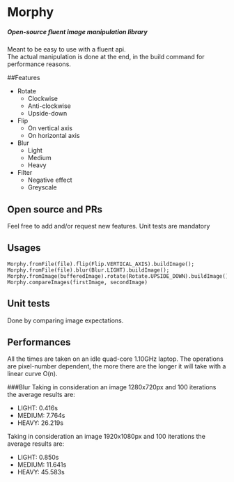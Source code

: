 # Morphy
##### Open-source fluent image manipulation library
Meant to be easy to use with a fluent api.<br>
The actual manipulation is done at the end, in the build command for performance reasons. 

##Features
 - Rotate
    - Clockwise
    - Anti-clockwise
    - Upside-down
 - Flip
    - On vertical axis
    - On horizontal axis
 - Blur
    - Light
    - Medium
    - Heavy
 - Filter
    - Negative effect
    - Greyscale
 
## Open source and PRs
Feel free to add and/or request new features.
Unit tests are mandatory

## Usages
```
Morphy.fromFile(file).flip(Flip.VERTICAL_AXIS).buildImage();
Morphy.fromFile(file).blur(Blur.LIGHT).buildImage();
Morphy.fromImage(bufferedImage).rotate(Rotate.UPSIDE_DOWN).buildImage();
Morphy.compareImages(firstImage, secondImage)
```
## Unit tests
Done by comparing image expectations.

## Performances
All the times are taken on an idle quad-core 1.10GHz laptop. The operations are pixel-number dependent, the more there are the longer it will take with a linear curve O(n).

###Blur
Taking in consideration an image 1280x720px and 100 iterations the average results are:
- LIGHT: 0.416s
- MEDIUM: 7.764s
- HEAVY: 26.219s

Taking in consideration an image 1920x1080px and 100 iterations the average results are:
- LIGHT: 0.850s
- MEDIUM: 11.641s
- HEAVY: 45.583s

